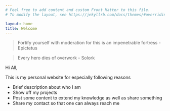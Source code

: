 ```yaml
---
# Feel free to add content and custom Front Matter to this file.
# To modify the layout, see https://jekyllrb.com/docs/themes/#overriding-theme-defaults

layout: home
title: Welcome
---
```



> Fortify yourself with moderation for this is an impenetrable fortress - Epictetus

> Every hero dies of overwork                                           - Solork

Hi All,

This is my personal website for especially following reasons
- Brief description about who I am
- Show off my projects
- Post some content to extend my knowledge as well as share something
- Share my contact so that one can always reach me
